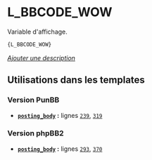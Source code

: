 # L_BBCODE_WOW


Variable d'affichage.

```html
{L_BBCODE_WOW}
```

[*Ajouter une description*](https://fa-tvars.appspot.com/var/L_BBCODE_WOW)

## Utilisations dans les templates

### Version PunBB
* __[`posting_body`](../tpl/var/punbb/posting_body.md#readme) :__ lignes [`239`](../tpl/src/punbb/posting_body.tpl#L239), [`319`](../tpl/src/punbb/posting_body.tpl#L319)

### Version phpBB2
* __[`posting_body`](../tpl/var/subsilver/posting_body.md#readme) :__ lignes [`293`](../tpl/src/subsilver/posting_body.tpl#L293), [`370`](../tpl/src/subsilver/posting_body.tpl#L370)